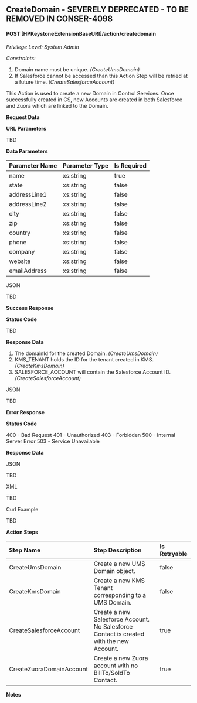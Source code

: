## CreateDomain - SEVERELY DEPRECATED - TO BE REMOVED IN CONSER-4098
#### POST [HPKeystoneExtensionBaseURI]/action/createdomain
*Privilege Level: System Admin*  
 
*Constraints:*  

1.  Domain name must be unique. _(CreateUmsDomain)_
2.  If Salesforce cannot be accessed than this Action Step will be retried at a future time. _(CreateSalesforceAccount)_

This Action is used to create a new Domain in Control Services. Once successfully created in CS, new Accounts are created in both Salesforce and Zuora which are linked to the Domain.

**Request Data**  

**URL Parameters**

TBD

**Data Parameters**

|Parameter Name|Parameter Type|Is Required|
|:-|:-|:-|
|name|xs:string|true|
|state|xs:string|false|
|addressLine1|xs:string|false|
|addressLine2|xs:string|false|
|city|xs:string|false|
|zip|xs:string|false|
|country|xs:string|false|
|phone|xs:string|false|
|company|xs:string|false|
|website|xs:string|false|
|emailAddress|xs:string|false|

JSON

TBD

**Success Response**

**Status Code**

TBD

**Response Data**

1.  The domainId for the created Domain. _(CreateUmsDomain)_
2.  KMS_TENANT holds the ID for the tenant created in KMS. _(CreateKmsDomain)_
3.  SALESFORCE_ACCOUNT will contain the Salesforce Account ID. _(CreateSalesforceAccount)_

JSON

TBD

**Error Response**

**Status Code**

400 - Bad Request
401 - Unauthorized
403 - Forbidden
500 - Internal Server Error
503 - Service Unavailable

**Response Data**

JSON

TBD  

XML

TBD  

Curl Example

TBD 

**Action Steps**

|Step Name|Step Description|Is Retryable|
|:-|:-|:-|
|CreateUmsDomain|Create a new UMS Domain object.|false|
|CreateKmsDomain|Create a new KMS Tenant corresponding to a UMS Domain.|false|
|CreateSalesforceAccount|Create a new Salesforce Account. No Salesforce Contact is created with the new Account.|true|
|CreateZuoraDomainAccount|Create a new Zuora account with no BillTo/SoldTo Contact.|true|


**Notes**
